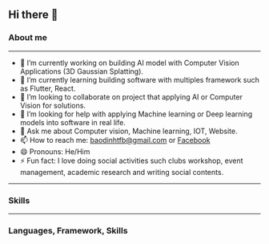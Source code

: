 ## Hi there 👋

<!--
**BAoD1nH/BAoD1nH** is a ✨ _special_ ✨ repository because its `README.md` (this file) appears on your GitHub profile.

Here are some ideas to get you started:

- 🔭 I’m currently working on ...
- 🌱 I’m currently learning ...
- 👯 I’m looking to collaborate on ...
- 🤔 I’m looking for help with ...
- 💬 Ask me about ...
- 📫 How to reach me: ...
- 😄 Pronouns: ...
- ⚡ Fun fact: ...
-->
### About me
---

- 🔭 I’m currently working on building AI model with Computer Vision Applications (3D Gaussian Splatting).
- 🌱 I’m currently learning building software with multiples framework such as Flutter, React.
- 👯 I’m looking to collaborate on project that applying AI or Computer Vision for solutions.
- 🤔 I’m looking for help with applying Machine learning or Deep learning models into software in real life.
- 💬 Ask me about Computer vision, Machine learning, IOT, Website.
- 📫 How to reach me: baodinhtfb@gmail.com or [Facebook](https://www.facebook.com/bao.inh.686879)
- 😄 Pronouns: He/Him
- ⚡ Fun fact: I love doing social activities such clubs workshop, event management, academic research and writing social contents.
---
### Skills
---

### Languages, Framework, Skills
